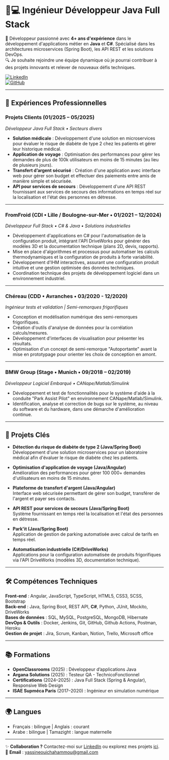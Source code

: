 # 👨💻 Ingénieur Développeur Java Full Stack  
🚀 Développeur passionné avec **4+ ans d'expérience** dans le développement d'applications métier en **Java** et **C#**. Spécialisé dans les architectures microservices (Spring Boot), les API REST et les solutions DevOps.  
🔍 Je souhaite rejoindre une équipe dynamique où je pourrai contribuer à des projets innovants et relever de nouveaux défis techniques.  

[![LinkedIn](https://img.shields.io/badge/LinkedIn-Connect-blue?style=flat&logo=linkedin)](https://www.linkedin.com/in/yassine-ouicha-hammou/)  
[![GitHub](https://img.shields.io/badge/GitHub-Follow-black?style=flat&logo=github)](https://github.com/YassineOuicha)

---

## 💼 Expériences Professionnelles

### **Projets Clients** (01/2025 – 05/2025)  
_Développeur Java Full Stack • Secteurs divers_  
- **Solution médicale** : Développement d'une solution en microservices pour évaluer le risque de diabète de type 2 chez les patients et gérer leur historique médical.  
- **Application de voyage** : Optimisation des performances pour gérer les demandes de plus de 100k utilisateurs en moins de 15 minutes (au lieu de plusieurs jours).  
- **Transfert d’argent sécurisé** : Création d'une application avec interface web pour gérer son budget et effectuer des paiements entre amis de manière simple et sécurisée.  
- **API pour services de secours** : Développement d'une API REST fournissant aux services de secours des informations en temps réel sur la localisation et l'état des personnes en détresse.  

---

### **FromFroid** (CDI • Lille / Boulogne-sur-Mer • 01/2021 – 12/2024)  
_Développeur Full Stack • C# & Java • Solutions industrielles_  
- Développement d'applications en C# pour l'automatisation de la configuration produit, intégrant l'API DriveWorks pour générer des modèles 3D et la documentation technique (plans 2D, devis, rapports).  
- Mise en place d'algorithmes et processus pour automatiser les calculs thermodynamiques et la configuration de produits à forte variabilité.  
- Développement d'IHM interactives, assurant une configuration produit intuitive et une gestion optimisée des données techniques.  
- Coordination technique des projets de développement logiciel dans un environnement industriel.  

---

### **Chéreau** (CDD • Avranches • 03/2020 - 12/2020)  
_Ingénieur tests et validation | Semi-remorques frigorifiques_  
- Conception et modélisation numérique des semi-remorques frigorifiques.  
- Création d'outils d'analyse de données pour la corrélation calculs/mesures.  
- Développement d'interfaces de visualisation pour présenter les résultats.  
- Optimisation d'un concept de semi-remorque "Autoportante" avant la mise en prototypage pour orienter les choix de conception en amont.  

---

### **BMW Group** (Stage • Munich • 09/2018 – 02/2019)  
_Développeur Logiciel Embarqué • CANape/Matlab/Simulink_  
- Développement et test de fonctionnalités pour le système d'aide à la conduite "Park Assist Pilot" en environnement CANape/Matlab/Simulink.  
- Identification, analyse et correction de bugs sur le système, au niveau du software et du hardware, dans une démarche d'amélioration continue.  

---

## 🚀 Projets Clés  
- **Détection du risque de diabète de type 2 (Java/Spring Boot)**  
  Développement d'une solution microservices pour un laboratoire médical afin d'évaluer le risque de diabète chez les patients.  

- **Optimisation d'application de voyage (Java/Angular)**  
  Amélioration des performances pour gérer 100 000+ demandes d'utilisateurs en moins de 15 minutes.  

- **Plateforme de transfert d'argent (Java/Angular)**  
  Interface web sécurisée permettant de gérer son budget, transférer de l'argent et payer ses contacts.  

- **API REST pour services de secours (Java/Spring Boot)**  
  Système fournissant en temps réel la localisation et l'état des personnes en détresse.  

- **Park'it (Java/Spring Boot)**  
  Application de gestion de parking automatisée avec calcul de tarifs en temps réel.  

- **Automatisation industrielle (C#/DriveWorks)**  
  Applications pour la configuration automatisée de produits frigorifiques via l'API DriveWorks (modèles 3D, documentation technique).  

---

## 🛠 Compétences Techniques  
**Front-end** : Angular, JavaScript, TypeScript, HTML5, CSS3, SCSS, Bootstrap  
**Back-end** : Java, Spring Boot, REST API, **C#**, Python, JUnit, Mockito, DriveWorks  
**Bases de données** : SQL, MySQL, PostgreSQL, MongoDB, Hibernate  
**DevOps & Outils** : Docker, Jenkins, Git, GitHub, Github Actions, Postman, Heroku  
**Gestion de projet** : Jira, Scrum, Kanban, Notion, Trello, Microsoft office 

---

## 📚 Formations  
- **OpenClassrooms** (2025) : Développeur d’applications Java
- **Argana Solutions** (2025) : Testeur QA - TechnicoFonctionnel
- **Certifications** (2024–2025) : Java Full Stack (Spring & Angular), Responsive Web Design  
- **ISAE Supméca Paris** (2017–2020) : Ingénieur en simulation numérique  

---

## 🌍 Langues  
- Français : bilingue | Anglais : courant  
- Arabe : bilingue | Tamazight : langue maternelle  

---

✨ **Collaboration ?** Contactez-moi sur [LinkedIn](https://www.linkedin.com/in/yassine-ouicha-hammou/) ou explorez mes projets [ici](https://github.com/YassineOuicha).  
📧 **Email** : yassineouichahammou@gmail.com
